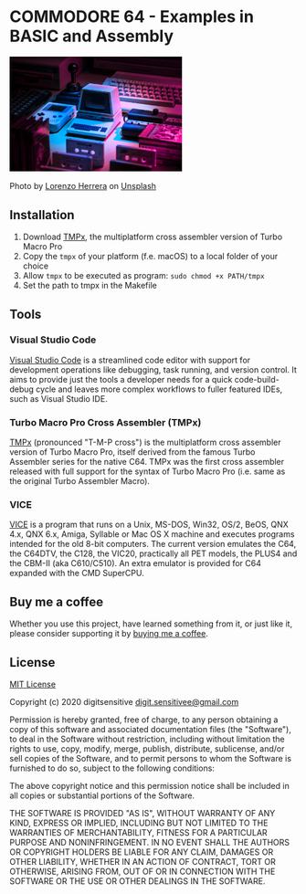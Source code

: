 COMMODORE 64 - Examples in BASIC and Assembly
==============

<p align="left">
  <img width=60% src="images/c64.jpg">
</p>
<span>Photo by <a href="https://unsplash.com/@lorenzoherrera?utm_source=unsplash&amp;utm_medium=referral&amp;utm_content=creditCopyText">Lorenzo Herrera</a> on <a href="https://unsplash.com/s/photos/commodore-64?utm_source=unsplash&amp;utm_medium=referral&amp;utm_content=creditCopyText">Unsplash</a></span>

## Installation

1. Download [TMPx](https://style64.org/release/tmpx-v1.1.0-style), the multiplatform cross assembler version of Turbo Macro Pro
2. Copy the `tmpx` of your platform (f.e. macOS) to a local folder of your choice
3. Allow `tmpx` to be executed as program: `sudo chmod +x PATH/tmpx`
4. Set the path to tmpx in the Makefile

## Tools

### Visual Studio Code
[Visual Studio Code](https://code.visualstudio.com) is a streamlined code editor with support for development operations like debugging, task running, and version control. 
It aims to provide just the tools a developer needs for a quick code-build-debug
cycle and leaves more complex workflows to fuller featured IDEs, such as Visual Studio IDE.

### Turbo Macro Pro Cross Assembler (TMPx)
[TMPx](http://turbo.style64.org) (pronounced "T-M-P cross") is the multiplatform cross assembler version of Turbo Macro Pro, itself derived from the famous Turbo Assembler series for the 
native C64. TMPx was the first cross assembler released with full support for the
syntax of Turbo Macro Pro (i.e. same as the original Turbo Assembler Macro).

### VICE
[VICE](https://vice-emu.sourceforge.io) is a program that runs on a Unix, 
MS-DOS, Win32, OS/2, BeOS, QNX 4.x, QNX 6.x, Amiga, Syllable or Mac OS X machine
and executes programs intended for the old 8-bit computers.
The current version emulates the C64, the C64DTV, the C128, the VIC20, 
practically all PET models, the PLUS4 and the CBM-II (aka C610/C510).
An extra emulator is provided for C64 expanded with the CMD SuperCPU.

## Buy me a coffee

Whether you use this project, have learned something from it, or just like it, please consider supporting it by [buying me a coffee](https://www.buymeacoffee.com/JZDVjsT26).

## License

[MIT License](https://opensource.org/licenses/mit-license.php)

Copyright (c) 2020 digitsensitive <digit.sensitivee@gmail.com>

Permission is hereby granted, free of charge, to any person obtaining a copy
of this software and associated documentation files (the "Software"), to deal 
in the Software without restriction, including without limitation the rights 
to use, copy, modify, merge, publish, distribute, sublicense, and/or sell 
copies of the Software, and to permit persons to whom the Software is 
furnished to do so, subject to the following conditions:

The above copyright notice and this permission notice shall be included in all
 copies or substantial portions of the Software.

THE SOFTWARE IS PROVIDED "AS IS", WITHOUT WARRANTY OF ANY KIND, EXPRESS OR
IMPLIED, INCLUDING BUT NOT LIMITED TO THE WARRANTIES OF MERCHANTABILITY,
FITNESS FOR A PARTICULAR PURPOSE AND NONINFRINGEMENT. IN NO EVENT SHALL THE
AUTHORS OR COPYRIGHT HOLDERS BE LIABLE FOR ANY CLAIM, DAMAGES OR OTHER
LIABILITY, WHETHER IN AN ACTION OF CONTRACT, TORT OR OTHERWISE, ARISING FROM,
OUT OF OR IN CONNECTION WITH THE SOFTWARE OR THE USE OR OTHER DEALINGS IN THE
SOFTWARE.
